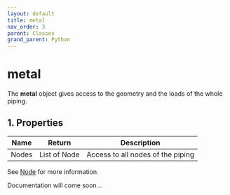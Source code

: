 ```yaml
---
layout: default
title: metal
nav_order: 3
parent: Classes
grand_parent: Python
---
```


# metal

The **metal** object gives access to the geometry and the loads of the whole piping.

## 1. Properties

| Name | Return | Description |
| --- | ----------- | ----------- |
| Nodes | List of Node | Access to all nodes of the piping |

See [Node](https://documentation.metapiping.com/Python/Classes/node.html) for more information.



Documentation will come soon...